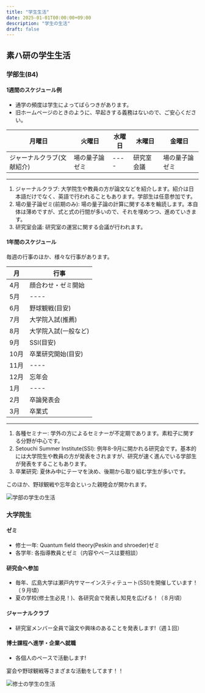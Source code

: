 ```yaml
---
title: "学生生活"
date: 2025-01-01T00:00:00+09:00
description: "学生の生活"
draft: false
---
```

<!-- This area up to !--more-- is displayed in Home page as summary. -->

## 素ハ研の学生生活

<!--more-->

### 学部生(B4)

#### 1週間のスケジュール例

- 通学の頻度は学生によってばらつきがあります。
- 旧ホームページのときのように、早起きする義務はないので、ご安心ください。

|月曜日|火曜日|水曜日|木曜日|金曜日|
|----|----|----|----|----|
|ジャーナルクラブ(文献紹介)|場の量子論ゼミ|----|研究室会議|場の量子論ゼミ|

---

1. ジャーナルクラブ: 大学院生や教員の方が論文などを紹介します。紹介は日本語だけでなく、英語で行われることもあります。学部生は任意参加です。
2. 場の量子論ゼミ(前期のみ): 場の量子論の計算に関する本を輪読します。本自体は薄めですが、式と式の行間が多いので、それを埋めつつ、進めていきます。
3. 研究室会議: 研究室の運営に関する会議が行われます。

#### 1年間のスケジュール

毎週の行事のほか、様々な行事があります。

|月|行事|
|----|----|
|4月| 顔合わせ・ゼミ開始 |
|5月|---- |
|6月|野球観戦(目安) |
|7月| 大学院入試(推薦) |
|8月|大学院入試(一般など)|
|9月|SSI(目安)|
|10月|卒業研究開始(目安)|
|11月|----|
|12月|忘年会|
|1月|----|
|2月|卒論発表会|
|3月|卒業式|

---

1. 各種セミナー: 学外の方によるセミナーが不定期であります。素粒子に関する分野が中心です。
2. Setouchi Summer Institute(SSI): 例年8-9月に開かれる研究会です。基本的には大学院生や教員の方が発表をされますが、研究が速く進んでいる学部生が発表をすることもあります。
3. 卒業研究: 夏休み中にテーマを決め、後期から取り組む学生が多いです。



このほか、野球観戦や忘年会といった親睦会が開かれます。



![学部の学生の生活](imgs/学部生の生活.jpg)

### 大学院生

#### ゼミ

- 修士一年: Quantum field theory(Peskin and shroeder)ゼミ
- 各学年: 各指導教員とゼミ（内容やペースは要相談）

#### 研究会へ参加

- 毎年、広島大学は瀬戸内サマーインスティテュート(SSI)を開催しています！（９月頃）
- 夏の学校(修士生必見！)、各研究会で発表し知見を広げる！（８月頃）

#### ジャーナルクラブ

- 研究室メンバー全員で論文や興味のあることを発表します!（週１回）

#### 博士課程へ進学・企業へ就職

- 各個人のペースで活動します!

宴会や野球観戦等さまざまな活動をしてます！！

![修士の学生の生活](imgs/修士生の過ごし方.jpg)